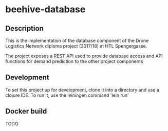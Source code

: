 # beehive-database

## Description

This is the implementation of the database component of the Drone Logistics Network diploma project (2017/18) at HTL Spengergasse.

The project exposes a REST API used to provide database access and API functions for demand prediction to the other project components

## Development

To set this project up for development, clone it into a directory and use a clojure IDE. To run it, use the leiningen command 'lein run'

## Docker build

TODO